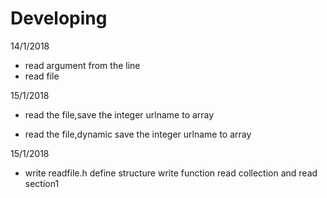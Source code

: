 # Developing 

14/1/2018  

* read argument from the line  
* read file  

15/1/2018  
* read the file,save the integer urlname to array

* read the file,dynamic save the integer urlname to array  

15/1/2018

* write readfile.h   define structure write function read collection and read section1 